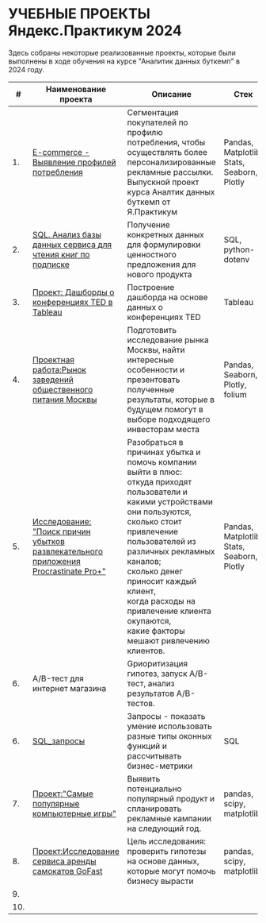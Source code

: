 # УЧЕБНЫЕ ПРОЕКТЫ Яндекс.Практикум 2024

Здесь собраны некоторые реализованные проекты,  которые были выполнены в ходе обучения на курсе "Аналитик данных буткемп" в 2024 году.

| #    | Наименование проекта                | Описание                                                     | Стек                                                         | месяц_год|
| ---- | ------------------------------------------------------------ | ------------------------------------------------------------ | ------------------------------------------------------------ |-----------------------------------------------------|
| 1.   | [E-commerce - Выявление профилей потребления](https://github.com/brykovskaya/educational_projects/tree/main/project10_e_commerce) | Сегментация покупателей по профилю потребления, чтобы осуществлять более персонализированные рекламные рассылки.<br/>Выпускной проект курса Аналтик данных буткемп от Я.Практикум| Pandas, Matplotlib, Stats, Seaborn, Plotly| 07_2024 |
| 2.    | [SQL. Анализ базы данных сервиса для чтения книг по подписке](https://github.com/brykovskaya/educational_projects/tree/main/Проект%20по%20SQL) | Получение конкретных данных для формулировки ценностного предложения для нового продукта  | SQL, python-dotenv| 07_2024 |
| 3.   |[Проект: Дашборды о конференциях TED в Tableau](https://github.com/brykovskaya/educational_projects/tree/main/Project_Tableau) | Построение дашборда на основе данных о конференциях TED  | Tableau | 06_2024 |
| 4.    | [Проектная работа:Рынок заведений общественного питания Москвы](https://github.com/brykovskaya/educational_projects/tree/main/Исследование%20рынка)|Подготовить исследование рынка Москвы, найти интересные особенности и презентовать полученные результаты, которые в будущем помогут в выборе подходящего инвесторам места    |Pandas, Seaborn, Plotly,    folium | 06_2024 |
| 5.   |[Исследование: "Поиск причин убытков развлекательного приложения Procrastinate Pro+"](https://github.com/brykovskaya/educational_projects/tree/main/аnalysis_of_business_indicators) | Разобраться в причинах убытка и помочь компании выйти в плюс:<br/>откуда приходят пользователи и какими устройствами они пользуются,<br/>сколько стоит привлечение пользователей из различных рекламных каналов;<br/>сколько денег приносит каждый клиент,<br/>когда расходы на привлечение клиента окупаются,<br/>какие факторы мешают ривлечению клиентов.  | Pandas, Matplotlib, Stats, Seaborn, Plotly   | 05_2024 |
| 6.   | A/B-тест для интернет магазина| Gриоритизация гипотез, запуск A/B-тест, анализ результатов А/В-тестов. |  | 05_2024 |
| 6.   |  [SQL_запросы](https://github.com/brykovskaya/educational_projects/tree/main/SQL_запросы)  |   Запросы - показать умение использовать разные типы оконных функций и рассчитывать бизнес-метрики | SQL | 05_2024 |
| 7.    |   [Проект:"Самые популярные компьютерные игры"](https://github.com/brykovskaya/educational_projects/tree/main/Самые%20популярные%20игры%20-%20прогноз)| Выявить потенциально популярный продукт и спланировать рекламные кампании на следующий год.  |pandas, scipy, matplotlib| 04_2024 |
| 8.    |[Проект:Исследование сервиса аренды самокатов GoFast](https://github.com/brykovskaya/educational_projects/tree/main/Исследование%20сервиса%20аренды%20самокатов%20GoFast) | Цель исследования: проверить гипотезы на основе данных, которые могут помочь бизнесу вырасти  |pandas, scipy, matplotlib | 04_2024 |
| 9.    |    |    | |  |
| 10.    |    |   |
